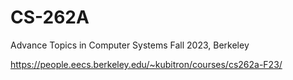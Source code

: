 # CS-262A
Advance Topics in Computer Systems Fall 2023, Berkeley

https://people.eecs.berkeley.edu/~kubitron/courses/cs262a-F23/
